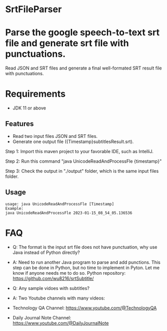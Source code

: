 # SrtFileParser

# Parse the google speech-to-text srt file and generate srt file with punctuations.
Read JSON and SRT files and generate a final well-formated SRT result file with punctuations.

# Requirements
* JDK 11 or above

## Features
- Read two input files JSON and SRT files.
- Generate one output file ({Timestamp}subtitlesResult.srt).


Step 1: Import this maven project to your favorable IDE, such as IntelliJ.

Step 2: Run this command "java UnicodeReadAndProcessFle {timestamp}"

Step 3: Check the output in "./output" folder, which is the same input files folder.


## Usage
```
usage: java UnicodeReadAndProcessFle [Timestamp]
Example:
java UnicodeReadAndProcessFle 2023-01-15_08_54_05.136536

```

# FAQ

- Q: The format is the input srt file does not have punctuation, why use Java instead of Python directly?
- A: Need to run another Java program to parse and add punctions. This step can be done in Python, but no time to implement in Pyton. Let me know if anyone needs me to do so. Python repository: https://github.com/wu8216/srtSubtitle/

- Q: Any sample vidoes with subtitles?
- A: Two Youtube channels with many videos:
-    Technology QA Channel: https://www.youtube.com/@TechnologyQA
-    Daily Journal Note Channel: https://www.youtube.com/@DailyJournalNote
